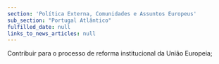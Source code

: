 ```yaml
---
section: 'Política Externa, Comunidades e Assuntos Europeus'
sub_section: "Portugal Atlântico"
fulfilled_date: null
links_to_news_articles: null
---
```


Contribuir para o processo de reforma institucional da União Europeia;
